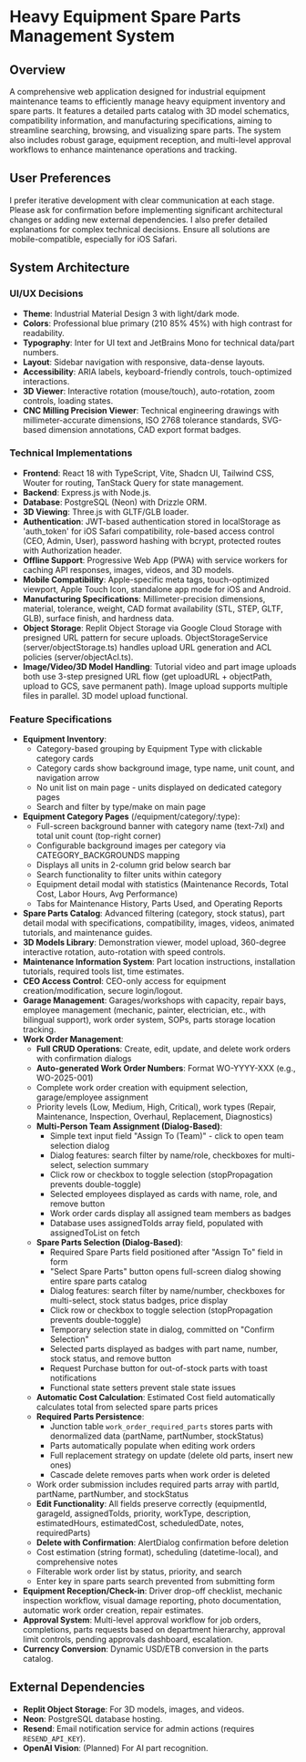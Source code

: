 # Heavy Equipment Spare Parts Management System

## Overview
A comprehensive web application designed for industrial equipment maintenance teams to efficiently manage heavy equipment inventory and spare parts. It features a detailed parts catalog with 3D model schematics, compatibility information, and manufacturing specifications, aiming to streamline searching, browsing, and visualizing spare parts. The system also includes robust garage, equipment reception, and multi-level approval workflows to enhance maintenance operations and tracking.

## User Preferences
I prefer iterative development with clear communication at each stage. Please ask for confirmation before implementing significant architectural changes or adding new external dependencies. I also prefer detailed explanations for complex technical decisions. Ensure all solutions are mobile-compatible, especially for iOS Safari.

## System Architecture

### UI/UX Decisions
- **Theme**: Industrial Material Design 3 with light/dark mode.
- **Colors**: Professional blue primary (210 85% 45%) with high contrast for readability.
- **Typography**: Inter for UI text and JetBrains Mono for technical data/part numbers.
- **Layout**: Sidebar navigation with responsive, data-dense layouts.
- **Accessibility**: ARIA labels, keyboard-friendly controls, touch-optimized interactions.
- **3D Viewer**: Interactive rotation (mouse/touch), auto-rotation, zoom controls, loading states.
- **CNC Milling Precision Viewer**: Technical engineering drawings with millimeter-accurate dimensions, ISO 2768 tolerance standards, SVG-based dimension annotations, CAD export format badges.

### Technical Implementations
- **Frontend**: React 18 with TypeScript, Vite, Shadcn UI, Tailwind CSS, Wouter for routing, TanStack Query for state management.
- **Backend**: Express.js with Node.js.
- **Database**: PostgreSQL (Neon) with Drizzle ORM.
- **3D Viewing**: Three.js with GLTF/GLB loader.
- **Authentication**: JWT-based authentication stored in localStorage as 'auth_token' for iOS Safari compatibility, role-based access control (CEO, Admin, User), password hashing with bcrypt, protected routes with Authorization header.
- **Offline Support**: Progressive Web App (PWA) with service workers for caching API responses, images, videos, and 3D models.
- **Mobile Compatibility**: Apple-specific meta tags, touch-optimized viewport, Apple Touch Icon, standalone app mode for iOS and Android.
- **Manufacturing Specifications**: Millimeter-precision dimensions, material, tolerance, weight, CAD format availability (STL, STEP, GLTF, GLB), surface finish, and hardness data.
- **Object Storage**: Replit Object Storage via Google Cloud Storage with presigned URL pattern for secure uploads. ObjectStorageService (server/objectStorage.ts) handles upload URL generation and ACL policies (server/objectAcl.ts).
- **Image/Video/3D Model Handling**: Tutorial video and part image uploads both use 3-step presigned URL flow (get uploadURL + objectPath, upload to GCS, save permanent path). Image upload supports multiple files in parallel. 3D model upload functional.

### Feature Specifications
- **Equipment Inventory**: 
  - Category-based grouping by Equipment Type with clickable category cards
  - Category cards show background image, type name, unit count, and navigation arrow
  - No unit list on main page - units displayed on dedicated category pages
  - Search and filter by type/make on main page
- **Equipment Category Pages** (/equipment/category/:type):
  - Full-screen background banner with category name (text-7xl) and total unit count (top-right corner)
  - Configurable background images per category via CATEGORY_BACKGROUNDS mapping
  - Displays all units in 2-column grid below search bar
  - Search functionality to filter units within category
  - Equipment detail modal with statistics (Maintenance Records, Total Cost, Labor Hours, Avg Performance)
  - Tabs for Maintenance History, Parts Used, and Operating Reports
- **Spare Parts Catalog**: Advanced filtering (category, stock status), part detail modal with specifications, compatibility, images, videos, animated tutorials, and maintenance guides.
- **3D Models Library**: Demonstration viewer, model upload, 360-degree interactive rotation, auto-rotation with speed controls.
- **Maintenance Information System**: Part location instructions, installation tutorials, required tools list, time estimates.
- **CEO Access Control**: CEO-only access for equipment creation/modification, secure login/logout.
- **Garage Management**: Garages/workshops with capacity, repair bays, employee management (mechanic, painter, electrician, etc., with bilingual support), work order system, SOPs, parts storage location tracking.
- **Work Order Management**: 
  - **Full CRUD Operations**: Create, edit, update, and delete work orders with confirmation dialogs
  - **Auto-generated Work Order Numbers**: Format WO-YYYY-XXX (e.g., WO-2025-001)
  - Complete work order creation with equipment selection, garage/employee assignment
  - Priority levels (Low, Medium, High, Critical), work types (Repair, Maintenance, Inspection, Overhaul, Replacement, Diagnostics)
  - **Multi-Person Team Assignment (Dialog-Based)**:
    - Simple text input field "Assign To (Team)" - click to open team selection dialog
    - Dialog features: search filter by name/role, checkboxes for multi-select, selection summary
    - Click row or checkbox to toggle selection (stopPropagation prevents double-toggle)
    - Selected employees displayed as cards with name, role, and remove button
    - Work order cards display all assigned team members as badges
    - Database uses assignedToIds array field, populated with assignedToList on fetch
  - **Spare Parts Selection (Dialog-Based)**:
    - Required Spare Parts field positioned after "Assign To" field in form
    - "Select Spare Parts" button opens full-screen dialog showing entire spare parts catalog
    - Dialog features: search filter by name/number, checkboxes for multi-select, stock status badges, price display
    - Click row or checkbox to toggle selection (stopPropagation prevents double-toggle)
    - Temporary selection state in dialog, committed on "Confirm Selection"
    - Selected parts displayed as badges with part name, number, stock status, and remove button
    - Request Purchase button for out-of-stock parts with toast notifications
    - Functional state setters prevent stale state issues
  - **Automatic Cost Calculation**: Estimated Cost field automatically calculates total from selected spare parts prices
  - **Required Parts Persistence**: 
    - Junction table `work_order_required_parts` stores parts with denormalized data (partName, partNumber, stockStatus)
    - Parts automatically populate when editing work orders
    - Full replacement strategy on update (delete old parts, insert new ones)
    - Cascade delete removes parts when work order is deleted
  - Work order submission includes required parts array with partId, partName, partNumber, and stockStatus
  - **Edit Functionality**: All fields preserve correctly (equipmentId, garageId, assignedToIds, priority, workType, description, estimatedHours, estimatedCost, scheduledDate, notes, requiredParts)
  - **Delete with Confirmation**: AlertDialog confirmation before deletion
  - Cost estimation (string format), scheduling (datetime-local), and comprehensive notes
  - Filterable work order list by status, priority, and search
  - Enter key in spare parts search prevented from submitting form
- **Equipment Reception/Check-in**: Driver drop-off checklist, mechanic inspection workflow, visual damage reporting, photo documentation, automatic work order creation, repair estimates.
- **Approval System**: Multi-level approval workflow for job orders, completions, parts requests based on department hierarchy, approval limit controls, pending approvals dashboard, escalation.
- **Currency Conversion**: Dynamic USD/ETB conversion in the parts catalog.

## External Dependencies
- **Replit Object Storage**: For 3D models, images, and videos.
- **Neon**: PostgreSQL database hosting.
- **Resend**: Email notification service for admin actions (requires `RESEND_API_KEY`).
- **OpenAI Vision**: (Planned) For AI part recognition.
